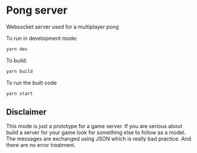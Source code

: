 # Pong server

Websocket server used for a multiplayer pong

To run in development mode:

``` bash
yarn dev
```

To build:

``` bash
yarn build
```

To run the built code

``` bash
yarn start
```

## Disclaimer

This mode is just a prototype for a game server. If you are serious about build a server for your game look for something else to follow as a model. The messages are exchanged using JSON which is really bad practice. And there are no error treatment.

